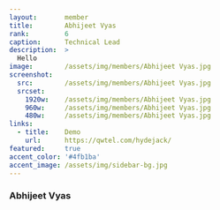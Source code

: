 ```yaml
---
layout:       member
title:        Abhijeet Vyas
rank:         6
caption:      Technical Lead
description:  >
  Hello
image:        /assets/img/members/Abhijeet Vyas.jpg
screenshot:
  src:        /assets/img/members/Abhijeet Vyas.jpg
  srcset:
    1920w:    /assets/img/members/Abhijeet Vyas.jpg
    960w:     /assets/img/members/Abhijeet Vyas.jpg
    480w:     /assets/img/members/Abhijeet Vyas.jpg
links:
  - title:    Demo
    url:      https://qwtel.com/hydejack/
featured:     true
accent_color: '#4fb1ba'
accent_image: /assets/img/sidebar-bg.jpg
---
```


### Abhijeet Vyas
